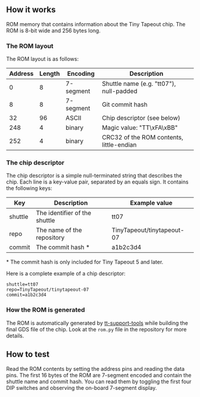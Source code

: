 ## How it works

ROM memory that contains information about the Tiny Tapeout chip. The ROM is 8-bit wide and 256 bytes long.

### The ROM layout

The ROM layout is as follows:

| Address | Length | Encoding  | Description                              |
|---------|--------|-----------|------------------------------------------|
| 0       | 8      | 7-segment | Shuttle name (e.g. "tt07"), null-padded  |
| 8       | 8      | 7-segment | Git commit hash                          |
| 32      | 96     | ASCII     | Chip descriptor (see below)              |
| 248     | 4      | binary    | Magic value: "TT\xFA\xBB"                |
| 252     | 4      | binary    | CRC32 of the ROM contents, little-endian |

### The chip descriptor

The chip descriptor is a simple null-terminated string that describes the chip.
Each line is a key-value pair, separated by an equals sign. It contains the following keys:

| Key     | Description                   | Example value              |
| ------- | ----------------------------- | -------------------------- |
| shuttle | The identifier of the shuttle | tt07                       |
| repo    | The name of the repository    | TinyTapeout/tinytapeout-07 |
| commit  | The commit hash \*            | a1b2c3d4                   |

\* The commit hash is only included for Tiny Tapeout 5 and later.

Here is a complete example of a chip descriptor:

```
shuttle=tt07
repo=TinyTapeout/tinytapeout-07
commit=a1b2c3d4
```

### How the ROM is generated

The ROM is automatically generated by [tt-support-tools](https://github.com/TinyTapeout/tt-support-tools) 
while building the final GDS file of the chip. Look at the `rom.py` file in the repository for more details.

## How to test

Read the ROM contents by setting the address pins and reading the data pins. 
The first 16 bytes of the ROM are 7-segment encoded and contain the shuttle name and commit hash.
You can read them by toggling the first four DIP switches and observing the on-board 7-segment display.
